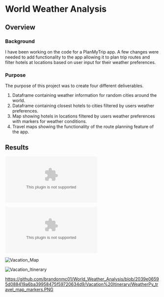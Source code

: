 # World Weather Analysis

## Overview

### Background
I have been working on the code for a PlanMyTrip app. A few changes were needed to add functionality to the app allowing it to plan trip routes and filter hotels at locations based on user input for their weather preferences.

### Purpose
The purpose of this project was to create four different deliverables.
1. Dataframe containing  weather information for random cities around the world.
2. Dataframe containing closest hotels to cities filtered by users weather preferences.
3. Map showing hotels in locations filtered by users weather preferences with markers for weather conditions.
4. Travel maps showing the functionality of the route planning feature of the app.

## Results
![Weather_Database](Weather_Database/WeatherPy_Database.csv)

![Vacation_Search](Vacation_Search/WeatherPy_vacation.csv)

![Vacation_Map](Vacation_Search/WeatherPy_vacation_map.PNG)

![Vacation_Itinerary](Vacation_Itinerary/WeatherPy_travel_map.PNG)

https://github.com/brandonmc01/World_Weather_Analysis/blob/2039e06595d088419a6ba39958475f59720634d9/Vacation%20Itinerary/WeatherPy_travel_map_markers.PNG
